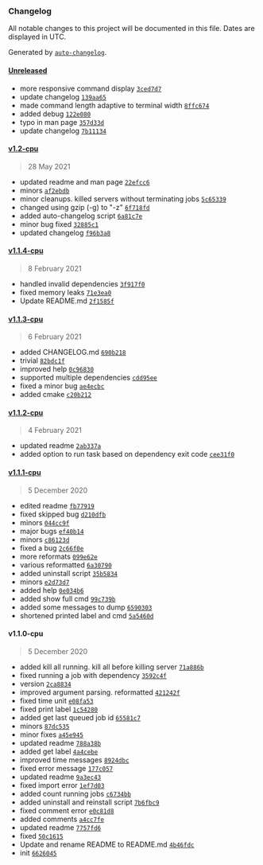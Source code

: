 ### Changelog

All notable changes to this project will be documented in this file. Dates are displayed in UTC.

Generated by [`auto-changelog`](https://github.com/CookPete/auto-changelog).

#### [Unreleased](https://github.com/justanhduc/task-spooler/compare/v1.2-cpu...HEAD)

- more responsive command display [`3ced7d7`](https://github.com/justanhduc/task-spooler/commit/3ced7d79e33128a98fac83314e1c2ef77be74397)
- update changelog [`139aa65`](https://github.com/justanhduc/task-spooler/commit/139aa6537385d5ef7680b4a11a7dac6306fcd381)
- made command length adaptive to terminal width [`8ffc674`](https://github.com/justanhduc/task-spooler/commit/8ffc674fe4283779f5763c0411e4a9329040f59d)
- added debug [`122e080`](https://github.com/justanhduc/task-spooler/commit/122e0804d2010c1514f3fa9cf9e0603fb494520c)
- typo in man page [`357d33d`](https://github.com/justanhduc/task-spooler/commit/357d33d214b015f891775833ba0ec81072c96f44)
- update changelog [`7b11134`](https://github.com/justanhduc/task-spooler/commit/7b111342b502255f61106f3456b97e83737419c2)

#### [v1.2-cpu](https://github.com/justanhduc/task-spooler/compare/v1.1.4-cpu...v1.2-cpu)

> 28 May 2021

- updated readme and man page [`22efcc6`](https://github.com/justanhduc/task-spooler/commit/22efcc6b92cc4e5afee5a95a7c8eefcdff2781f5)
- minors [`af2ebdb`](https://github.com/justanhduc/task-spooler/commit/af2ebdb0f1b89347019d1b9145846b5ddb0aad5e)
- minor cleanups. killed servers without terminating jobs [`5c65339`](https://github.com/justanhduc/task-spooler/commit/5c653398107428056a16ce2eab1570f0071eec6b)
- changed using gzip (-g) to "-z" [`6f718fd`](https://github.com/justanhduc/task-spooler/commit/6f718fd369a9cb374c8cb09f97f00f8a2ea0950c)
- added auto-changelog script [`6a81c7e`](https://github.com/justanhduc/task-spooler/commit/6a81c7ef2f0b1a93234e3109f147eab545c84989)
- minor bug fixed [`32885c1`](https://github.com/justanhduc/task-spooler/commit/32885c16fd662154050da97eeee3c0847a8ee83d)
- updated changelog [`f96b3a8`](https://github.com/justanhduc/task-spooler/commit/f96b3a8d2c06f46a49b1c83e14b8d7ae40150098)

#### [v1.1.4-cpu](https://github.com/justanhduc/task-spooler/compare/v1.1.3-cpu...v1.1.4-cpu)

> 8 February 2021

- handled invalid dependencies [`3f917f0`](https://github.com/justanhduc/task-spooler/commit/3f917f042c1aca44753d377a08d6716cd776b433)
- fixed memory leaks [`71e3ea0`](https://github.com/justanhduc/task-spooler/commit/71e3ea01a9d5668c9c2fffb5991f4b6989455ad5)
- Update README.md [`2f1585f`](https://github.com/justanhduc/task-spooler/commit/2f1585f37f6f77a983a4d8e299d34c6cb0f6c804)

#### [v1.1.3-cpu](https://github.com/justanhduc/task-spooler/compare/v1.1.2-cpu...v1.1.3-cpu)

> 6 February 2021

- added CHANGELOG.md [`690b218`](https://github.com/justanhduc/task-spooler/commit/690b218ae628daa419c56334abc01f9d8e33467c)
- trivial [`82bdc1f`](https://github.com/justanhduc/task-spooler/commit/82bdc1ffb6d4129ab768bf6de09a1764420bddd0)
- improved help [`0c96830`](https://github.com/justanhduc/task-spooler/commit/0c9683001e6208714ac3cfaf934d78aed39ab258)
- supported multiple dependencies [`cdd95ee`](https://github.com/justanhduc/task-spooler/commit/cdd95ee3442ad69c0670bc151ea12fab2b8ac7a8)
- fixed a minor bug [`ae4ecbc`](https://github.com/justanhduc/task-spooler/commit/ae4ecbc989f246b21602145b6b1309c3251e50f2)
- added cmake [`c20b212`](https://github.com/justanhduc/task-spooler/commit/c20b2122c77772afc498ae91c49493b9b3cfb4fe)

#### [v1.1.2-cpu](https://github.com/justanhduc/task-spooler/compare/v1.1.1-cpu...v1.1.2-cpu)

> 4 February 2021

- updated readme [`2ab337a`](https://github.com/justanhduc/task-spooler/commit/2ab337a484d1992da734f4e212f449387b56bcdc)
- added option to run task based on dependency exit code [`cee31f0`](https://github.com/justanhduc/task-spooler/commit/cee31f01ab2b4e834721b08f2f5bf2fac5bf5561)

#### [v1.1.1-cpu](https://github.com/justanhduc/task-spooler/compare/v1.1.0-cpu...v1.1.1-cpu)

> 5 December 2020

- edited readme [`fb77919`](https://github.com/justanhduc/task-spooler/commit/fb779190d317a8813554302b6252a8c1d49a1a79)
- fixed skipped bug [`d210dfb`](https://github.com/justanhduc/task-spooler/commit/d210dfb17c63157d45840b9df27f0a689751f472)
- minors [`044cc9f`](https://github.com/justanhduc/task-spooler/commit/044cc9ffe25b2a78c5d8349705201d2ae9277ffc)
- major bugs [`ef40b14`](https://github.com/justanhduc/task-spooler/commit/ef40b14f86486fb02a7815288ac1bbbebd58f5f2)
- minors [`c86123d`](https://github.com/justanhduc/task-spooler/commit/c86123d096406292b641adcd57a18d2af407977c)
- fixed a bug [`2c66f0e`](https://github.com/justanhduc/task-spooler/commit/2c66f0e97c309ebd0a5bf867de99d2900e3f0d0f)
- more reformats [`099e62e`](https://github.com/justanhduc/task-spooler/commit/099e62e94ed41fefe2432308cc46c55e6bdaaf49)
- various reformatted [`6a30790`](https://github.com/justanhduc/task-spooler/commit/6a30790404719eb3d8e69225726eab091ae4207a)
- added uninstall script [`35b5834`](https://github.com/justanhduc/task-spooler/commit/35b583422ff44b4ae3f40c1675f69d755bd1ea26)
- minors [`e2d73d7`](https://github.com/justanhduc/task-spooler/commit/e2d73d79af81d4a371c2d4f3594a5a52d66ecfdb)
- added help [`0e034b6`](https://github.com/justanhduc/task-spooler/commit/0e034b68a567594d9be1baf0894c886b8dd890ad)
- added show full cmd [`99c739b`](https://github.com/justanhduc/task-spooler/commit/99c739b66850a5ac9e95643c378dcfde250b1b89)
- added some messages to dump [`6590303`](https://github.com/justanhduc/task-spooler/commit/6590303096d053197df9d302292ff6686b827aea)
- shortened printed label and cmd [`5a5460d`](https://github.com/justanhduc/task-spooler/commit/5a5460d1276ba10b28519b9da9c7752f18477c6e)

#### v1.1.0-cpu

> 5 December 2020

- added kill all running. kill all before killing server [`71a886b`](https://github.com/justanhduc/task-spooler/commit/71a886b9cca1f0832d29b7d0839b9e81b77f9956)
- fixed running a job with dependency [`3592c4f`](https://github.com/justanhduc/task-spooler/commit/3592c4ff1d3163458bf059b20faa60d1fb55c86d)
- version [`2ca8834`](https://github.com/justanhduc/task-spooler/commit/2ca88345a4461e0d549eb2ad460cd179bfc2a14c)
- improved argument parsing. reformatted [`421242f`](https://github.com/justanhduc/task-spooler/commit/421242f6ee036c82aa6fe4ac5c5e10ed4dfede09)
- fixed time unit [`e08fa53`](https://github.com/justanhduc/task-spooler/commit/e08fa53ac52822eda83c21f29581bcc1b8c3b0b4)
- fixed print label [`1c54280`](https://github.com/justanhduc/task-spooler/commit/1c5428061f6f7a04d76bf816a48ae55db2af906e)
- added get last queued job id [`65581c7`](https://github.com/justanhduc/task-spooler/commit/65581c780c8022855862b4e4a2fa776b0ae382b4)
- minors [`87dc535`](https://github.com/justanhduc/task-spooler/commit/87dc53590c3b59417a36ea13e1cd8886d6351112)
- minor fixes [`a45e945`](https://github.com/justanhduc/task-spooler/commit/a45e94502161cbad36e189aca22e6bb35ff120f9)
- updated readme [`788a38b`](https://github.com/justanhduc/task-spooler/commit/788a38b098b65dfd37ff335fe70983e271f30fc2)
- added get label [`4a4cebe`](https://github.com/justanhduc/task-spooler/commit/4a4cebec885083b64f416b6f64aec0baa3303bc0)
- improved time messages [`8924dbc`](https://github.com/justanhduc/task-spooler/commit/8924dbcd748941c3c6943fee3b9c15b69b9d891f)
- fixed error message [`177c057`](https://github.com/justanhduc/task-spooler/commit/177c057e632640fd53d7d3f943527177118dd309)
- updated readme [`9a3ec43`](https://github.com/justanhduc/task-spooler/commit/9a3ec438d866a9f801e42f5e0fd0bc25cf6a91bf)
- fixed import error [`1ef7d03`](https://github.com/justanhduc/task-spooler/commit/1ef7d0386eaa93bbec6acbc7fc5453f58d9506b9)
- added count running jobs [`c6734bb`](https://github.com/justanhduc/task-spooler/commit/c6734bb5343021172a98b16b03c26711856f83f3)
- added uninstall and reinstall script [`7b6fbc9`](https://github.com/justanhduc/task-spooler/commit/7b6fbc975b899bce7e082c51a84595a825992652)
- fixed comment error [`e0c81d8`](https://github.com/justanhduc/task-spooler/commit/e0c81d8863c4812dfaf05ae5bc5f88ca9464a31f)
- added comments [`a4cc7fe`](https://github.com/justanhduc/task-spooler/commit/a4cc7fe00f47f86f2121046c90b5aa20a92ab95b)
- updated readme [`7757fd6`](https://github.com/justanhduc/task-spooler/commit/7757fd6a0e8b7c956b6ed9fd0c792637d05c2043)
- fixed [`50c1615`](https://github.com/justanhduc/task-spooler/commit/50c1615ca1e7fd641cac8d282d58f072e5c0c505)
- Update and rename README to README.md [`4b46fdc`](https://github.com/justanhduc/task-spooler/commit/4b46fdc5bfccfc32dfef4b1c4eb0b0878725d7a8)
- init [`6626045`](https://github.com/justanhduc/task-spooler/commit/66260456c0c77534c0aada2c2f7d841046b22750)
